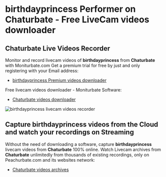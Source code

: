 # birthdayprincess Performer on Chaturbate - Free LiveCam videos downloader

## Chaturbate Live Videos Recorder

Monitor and record livecam videos of **birthdayprincess** from **Chaturbate** with Moniturbate.com
Get a premium trial for free by just and only registering with your Email address:
* [birthdayprincess Premium videos downloader](https://moniturbate.com/request-demo-licence-key.html)

Free livecam videos downloader - Moniturbate Software:
* [Chaturbate videos downloader](https://moniturbate.com/moniturbate-download-software.html)

![birthdayprincess livecam videos recorder](https://peachurnet.com/templates/moniturbate-software.png)


## Capture birthdayprincess videos from the Cloud and watch your recordings on Streaming

Without the need of downloading a software, capture **birthdayprincess** livecam videos from **Chaturbate** 100% online.
Watch Livecam archives from **Chaturbate** unlimitedly from thousands of existing recordings, only on Peachurbate.com and its websites network:
* [Chaturbate videos archives](https://peachurnet.com/)